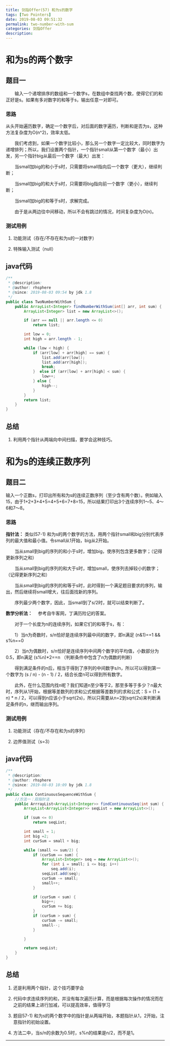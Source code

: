 ```yaml
---
title: 剑指Offer(57) 和为s的数字
tags: [Two Pointers]
date: 2019-08-03 09:51:32
permalink: two-number-with-sum
categories: 剑指Offer
description:
---
```

<p class="description"></p>


<!-- more -->
# 和为s的两个数字 

## 题目一
　　输入一个递增排序的数组和一个数字s，在数组中查找两个数，使得它们的和正好是s。如果有多对数字的和等于s，输出任意一对即可。

### 思路

从头开始遍历数字，确定一个数字后，对后面的数字遍历，判断和是否为s，这种方法复杂度为O(n^2)，效率太低。

　　我们考虑到，如果一个数字比较小，那么另一个数字一定比较大，同时数字为递增排列；所以，我们设置两个指针，一个指针small从第一个数字（最小）出发，另一个指针big从最后一个数字（最大）出发：

　　当small加big的和小于s时，只需要将small指向后一个数字（更大），继续判断；

　　当small加big的和大于s时，只需要将big指向前一个数字（更小），继续判断；

　　当small加big的和等于s时，求解完成。

　　由于是从两边往中间移动，所以不会有跳过的情况，时间复杂度为O(n)。

### 测试用例

1. 功能测试（存在/不存在和为s的一对数字）

2. 特殊输入测试（null）


## java代码

```java
/**
 * @description:
 * @author: rhsphere
 * @since: 2019-08-03 09:54 by jdk 1.8
 */
public class TwoNumberWithSum {
    public ArrayList<Integer> findNumberWithSum(int[] arr, int sum) {
        ArrayList<Integer> list = new ArrayList<>();

        if (arr == null || arr.length <= 0)
            return list;

        int low = 0;
        int high = arr.length - 1;

        while (low < high) {
            if (arr[low] + arr[high] == sum) {
                list.add(arr[low]);
                list.add(arr[high]);
                break;
            }  else if (arr[low] + arr[high] < sum) {
                low++;
            } else {
                high--;
            }
        }
        return list;
    }
}
```


## 总结
1. 利用两个指针从两端向中间扫描，要学会这种技巧。


# 和为s的连续正数序列

## 题目二
输入一个正数s，打印出所有和为s的连续正数序列（至少含有两个数）。例如输入15，由于1+2+3+4+5=4+5+6=7+8=15，所以结果打印出3个连续序列1～5、4～6和7～8。


### 思路
**指针法：**
类似(57-1) 和为s的两个数字的方法，用两个指针small和big分别代表序列的最大值和最小值。令small从1开始，big从2开始。

　　当从small到big的序列的和小于s时，增加big，使序列包含更多数字；（记得更新序列之和）

　　当从small到big的序列的和大于s时，增加small，使序列去掉较小的数字；（记得更新序列之和）

　　当从small到big的序列的和等于s时，此时得到一个满足题目要求的序列，输出，然后继续将small增大，往后面找新的序列。

　　序列最少两个数字，因此，当small到了s/2时，就可以结束判断了。

**数学分析法：**
　参考自牛客网，丁满历险记的答案。

　　对于一个长度为n的连续序列，如果它们的和等于s，有：

　　1）当n为奇数时，s/n恰好是连续序列最中间的数字，即n满足 (n&1)==1 && s%n==0

　　2）当n为偶数时，s/n恰好是连续序列中间两个数字的平均值，小数部分为0.5，即n满足 (s%n)*2==n （判断条件中包含了n为偶数的判断）

　　得到满足条件的n后，相当于得到了序列的中间数字s/n，所以可以得到第一个数字为 (s / n) - (n - 1) / 2，结合长度n可以得到所有数字。

　　此外，在什么范围内找n呢？我们知道n至少等于2，那至多等于多少？n最大时，序列从1开始，根据等差数列的求和公式根据等差数列的求和公式：S = (1 + n) * n / 2，可以得到n应该小于sqrt(2s)，所以只需要从n=2到sqrt(2s)来判断满足条件的n，继而输出序列。



### 测试用例
1. 功能测试（存在/不存在和为s的序列）

2. 边界值测试（s=3）

## java代码

```java
/**
 * @description:
 * @author: rhsphere
 * @since: 2019-08-03 10:09 by jdk 1.8
 */
public class ContinuousSequenceWithSum {
    //方法一：双指针法
	public ArrrayList<ArrayList<Integer>> findContinuousSeq(int sum) {
		ArrayList<ArrayList<Integer>> seqList = new ArrayList<>();

		if (sum <= 0)
			return seqList;

		int small = 1; 
		int big =2;
		int curSum = small + big;

		while (small <= sum/2) {
			if (curSum == sum) {
				ArrayList<Integer> seq = new ArrayList<>();
				for (int i = small; i <= big; i++)
					seq.add(i);
				seqList.add(seq);
				curSum -= small;
				small++;
			}

			if (curSum < sum) {
				big++;
				curSum += big;
			}
			if (curSum > sum) {
				curSum -= small;
				small--;
			}

		}

		return seqList;
	}
}
```


## 总结 
1. 还是利用两个指针，这个技巧要学会

2. 代码中求连续序列的和，并没有每次遍历计算，而是根据每次操作的情况而在之前的结果上进行加减，可以提高效率，值得学习

3. 题目57-1) 和为s的两个数字中的指针是从两端开始，本题指针从1，2开始，注意指针的初始设置。

4. 方法二中，当s/n的余数为0.5时，s%n的结果是n/2，而不是1。


<hr />